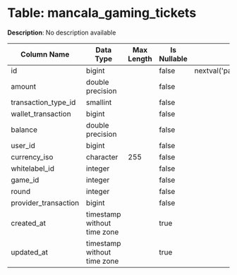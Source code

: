 # Table: mancala_gaming_tickets

**Description**: No description available

| Column Name | Data Type | Max Length | Is Nullable | Default | Primary Key | Foreign Key |
|-------------|-----------|------------|-------------|---------|-------------|-------------|
| id | bigint |  | false | nextval('pam.mancala_gaming_tickets_id_seq'::regclass) | mancala_gaming_tickets | mancala_gaming_tickets |
| amount | double precision |  | false |  |  |  |
| transaction_type_id | smallint |  | false |  | mancala_gaming_tickets | transaction_types |
| wallet_transaction | bigint |  | false |  |  |  |
| balance | double precision |  | false |  |  |  |
| user_id | bigint |  | false |  | mancala_gaming_tickets | users |
| currency_iso | character | 255 | false |  | mancala_gaming_tickets | currencies |
| whitelabel_id | integer |  | false |  | mancala_gaming_tickets | whitelabels |
| game_id | integer |  | false |  | mancala_gaming_tickets | games |
| round | integer |  | false |  |  |  |
| provider_transaction | bigint |  | false |  |  |  |
| created_at | timestamp without time zone |  | true |  |  |  |
| updated_at | timestamp without time zone |  | true |  |  |  |
